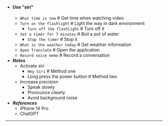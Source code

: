 - #### Use "siri"
    - `What time is now` # Get time when watching video
    - `Turn on the flashlight` # Light the way in dark environment
        - `Turn off the flashlight` # Turn off it
    - `Set a timer for 7 minutes` # Boil a pot of water
        - `Stop the timer` # Stop it
    - `What is the weather today` # Get weather information
    - `Open Translate` # Open the application
    - `Record voice memo` # Record a conversation
- ***Notes***
    - Activate siri
        - `Hey Siri` # Method one
        - Long press the power button # Method two
    - Increase precision
        - Speak slowly
        - Pronounce clearly
        - Avoid background noise
- ***References***
    - iPhone 14 Pro
    - ChatGPT
- ---
